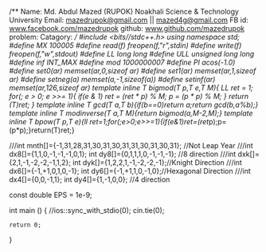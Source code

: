 /**
 Name:     Md. Abdul Mazed (RUPOK)
           Noakhali Science & Technology University
 Email:    mazedrupok@gmail.com || mazed4g@gmail.com
 FB id:    www.facebook.com/mazedrupok
 github:   www.github.com/mazedrupok
 problem:
 Catagory:
*/
#include <bits//stdc++.h>
using namespace std;
#define MX 100005
#define read(f)  freopen(f,"r",stdin)
#define write(f) freopen(f,"w",stdout)
#define LL long long
#define ULL unsigned long long
#define inf        INT_MAX
#define mod        1000000007
#define PI         acos(-1.0)
#define set0(ar)   memset(ar,0,sizeof ar)
#define set1(ar)   memset(ar,1,sizeof ar)
#define setneg(a)  memset(a,-1,sizeof(a))
#define setinf(ar) memset(ar,126,sizeof ar)
template <class T> inline T bigmod(T p,T e,T M){
    LL ret = 1;
    for(; e > 0; e >>= 1){
        if(e & 1) ret = (ret * p) % M;
        p = (p * p) % M;
    } return (T)ret;
}
template <class T> inline T gcd(T a,T b){if(b==0)return a;return gcd(b,a%b);}
template <class T> inline T modinverse(T a,T M){return bigmod(a,M-2,M);}
template <class T> inline T bpow(T p,T e){ll ret=1;for(;e>0;e>>=1){if(e&1)ret=(ret*p);p=(p*p);}return(T)ret;}

///int mnth[]={-1,31,28,31,30,31,30,31,31,30,31,30,31};  //Not Leap Year
///int dx8[]={1,1,0,-1,-1,-1,0,1}; int dy8[]={0,1,1,1,0,-1,-1,-1}; //8 direction
///int dxk[]={2,1,-1,-2,-2,-1,1,2}; int dyk[]={1,2,2,1,-1,-2,-2,-1};//Knight Direction
///int dx6[]={-1,+1,0,1,0,-1}; int dy6[]={-1,+1,1,0,-1,0};//Hexagonal Direction
///int dx4[]={0,0,-1,1}; int dy4[]={1,-1,0,0}; //4 direction

const double EPS = 1e-9;

int main ()
{
    //ios::sync_with_stdio(0); cin.tie(0);


    return 0;
}
